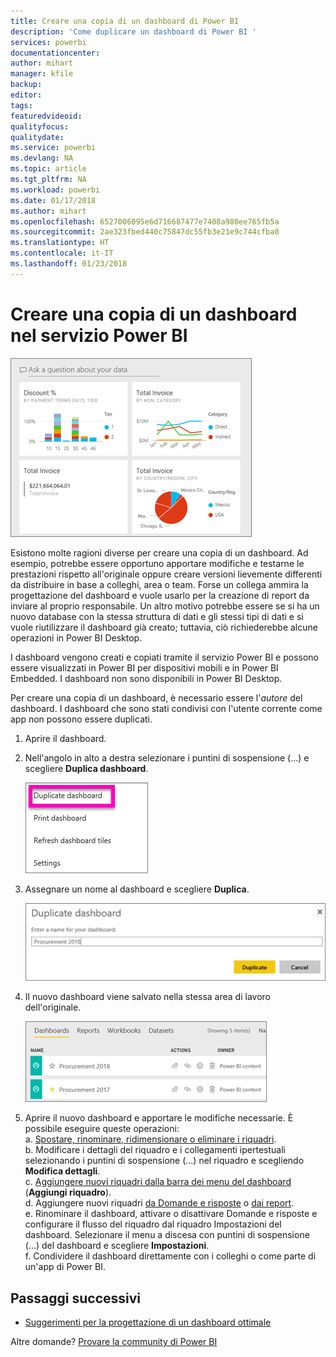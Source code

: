 ```yaml
---
title: Creare una copia di un dashboard di Power BI
description: 'Come duplicare un dashboard di Power BI '
services: powerbi
documentationcenter: 
author: mihart
manager: kfile
backup: 
editor: 
tags: 
featuredvideoid: 
qualityfocus: 
qualitydate: 
ms.service: powerbi
ms.devlang: NA
ms.topic: article
ms.tgt_pltfrm: NA
ms.workload: powerbi
ms.date: 01/17/2018
ms.author: mihart
ms.openlocfilehash: 6527006095e6d716687477e7408a980ee765fb5a
ms.sourcegitcommit: 2ae323fbed440c75847dc55fb3e21e9c744cfba0
ms.translationtype: HT
ms.contentlocale: it-IT
ms.lasthandoff: 01/23/2018
---
```

# <a name="create-a-copy-of-a-dashboard-in-power-bi-service"></a>Creare una copia di un dashboard nel servizio Power BI
![](media/service-dashboard-copy/power-bi-dashboard.png)

 Esistono molte ragioni diverse per creare una copia di un dashboard. Ad esempio, potrebbe essere opportuno apportare modifiche e testarne le prestazioni rispetto all'originale oppure creare versioni lievemente differenti da distribuire in base a colleghi, area o team. Forse un collega ammira la progettazione del dashboard e vuole usarlo per la creazione di report da inviare al proprio responsabile. Un altro motivo potrebbe essere se si ha un nuovo database con la stessa struttura di dati e gli stessi tipi di dati e si vuole riutilizzare il dashboard già creato; tuttavia, ciò richiederebbe alcune operazioni in Power BI Desktop. 

I dashboard vengono creati e copiati tramite il servizio Power BI e possono essere visualizzati in Power BI per dispositivi mobili e in Power BI Embedded.  I dashboard non sono disponibili in Power BI Desktop. 

Per creare una copia di un dashboard, è necessario essere l'*autore* del dashboard. I dashboard che sono stati condivisi con l'utente corrente come app non possono essere duplicati.

1. Aprire il dashboard.
2. Nell'angolo in alto a destra selezionare i puntini di sospensione (...) e scegliere **Duplica dashboard**.
   
   ![](media/service-dashboard-copy/power-bi-dulicate.png)
3. Assegnare un nome al dashboard e scegliere **Duplica**. 
   
   ![](media/service-dashboard-copy/power-bi-name.png)
4. Il nuovo dashboard viene salvato nella stessa area di lavoro dell'originale. 
   
   ![](media/service-dashboard-copy/power-bi-copied.png)

5.    Aprire il nuovo dashboard e apportare le modifiche necessarie. È possibile eseguire queste operazioni:    
    a. [Spostare, rinominare, ridimensionare o eliminare i riquadri](service-dashboard-edit-tile.md).  
    b. Modificare i dettagli del riquadro e i collegamenti ipertestuali selezionando i puntini di sospensione (...) nel riquadro e scegliendo **Modifica dettagli**.  
    c. [Aggiungere nuovi riquadri dalla barra dei menu del dashboard](service-dashboard-add-widget.md) (**Aggiungi riquadro**).  
    d. Aggiungere nuovi riquadri [da Domande e risposte](service-dashboard-pin-tile-from-q-and-a.md) o [dai report](service-dashboard-pin-tile-from-report.md).  
    e. Rinominare il dashboard, attivare o disattivare Domande e risposte e configurare il flusso del riquadro dal riquadro Impostazioni del dashboard.  Selezionare il menu a discesa con puntini di sospensione (...) del dashboard e scegliere **Impostazioni**.  
    f. Condividere il dashboard direttamente con i colleghi o come parte di un'app di Power BI. 


## <a name="next-steps"></a>Passaggi successivi
* [Suggerimenti per la progettazione di un dashboard ottimale](service-dashboards-design-tips.md) 

Altre domande? [Provare la community di Power BI](http://community.powerbi.com/)

